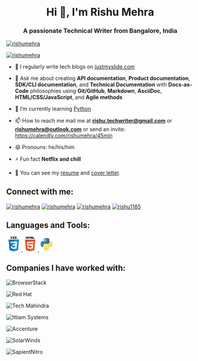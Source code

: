 <!--
**rishumehra/rishumehra** is a ✨ _special_ ✨ repository because its `README.md` (this file) appears on your GitHub profile.

Here are some ideas to get you started:

- 🔭 I’m currently working on ...
- 🌱 I’m currently learning ...
- 👯 I’m looking to collaborate on ...
- 🤔 I’m looking for help with ...
- 💬 Ask me about ...
- 📫 How to reach me: ...
- 😄 Pronouns: ...
- ⚡ Fun fact: ...
-->


<h1 align="center">Hi 👋, I'm Rishu Mehra</h1>
<h3 align="center">A passionate Technical Writer from Bangalore, India</h3>

<p align="left"> <a href="https://github.com/ryo-ma/github-profile-trophy"><img src="https://github-profile-trophy.vercel.app/?username=rishumehra" alt="rishumehra" /></a> </p>

<p align="left"> <a href="https://twitter.com/rishumehra" target="blank"><img src="https://img.shields.io/twitter/follow/rishumehra?logo=twitter&style=for-the-badge" alt="rishumehra" /></a> </p>

- 📝 I regularly write tech blogs on [justmyslide.com](http://justmyslide.com/)

- 💬 Ask me about creating **API documentation**, **Product documentation**, **SDK/CLI documentation**, and **Technical Documentation** with **Docs-as-Code** philosophies using **Git/GitHub**, **Markdown**, **AsciiDoc**, **HTML/CSS/JavaScript**, and **Agile methods**

- 🌱 I’m currently learning <a href="https://www.python.org" target="_blank" rel="noreferrer">Python</a>

- 📫 How to reach me mail me at **rishu.techwriter@gmail.com** or **rishumehra@outlook.com** or send an invite: https://calendly.com/rishumehra/45min

- 😄 Pronouns: he/his/him

- ⚡ Fun fact **Netflix and chill**

-  :page_facing_up: You can see my [resume](https://github.com/rishumehra/rishumehra/blob/main/Rishu-Tech-Writer-Resume.pdf) and [cover letter](https://github.com/rishumehra/rishumehra/blob/main/Cover-letter-Rishu.pdf). 

## Connect with me:
<p align="left">
<a href="https://twitter.com/rishumehra" target="blank"><img align="center" src="https://raw.githubusercontent.com/rahuldkjain/github-profile-readme-generator/master/src/images/icons/Social/twitter.svg" alt="rishumehra" height="30" width="40" /></a>
<a href="https://linkedin.com/in/rishumehra" target="blank"><img align="center" src="https://raw.githubusercontent.com/rahuldkjain/github-profile-readme-generator/master/src/images/icons/Social/linked-in-alt.svg" alt="rishumehra" height="30" width="40" /></a>
<a href="https://fb.com/rishumehra" target="blank"><img align="center" src="https://raw.githubusercontent.com/rahuldkjain/github-profile-readme-generator/master/src/images/icons/Social/facebook.svg" alt="rishumehra" height="30" width="40" /></a>
<a href="https://instagram.com/rishu1185" target="blank"><img align="center" src="https://raw.githubusercontent.com/rahuldkjain/github-profile-readme-generator/master/src/images/icons/Social/instagram.svg" alt="rishu1185" height="30" width="40" /></a>
</p>

## Languages and Tools:
<p align="left"> <a href="https://www.w3schools.com/css/" target="_blank" rel="noreferrer"> <img src="https://raw.githubusercontent.com/devicons/devicon/master/icons/css3/css3-original-wordmark.svg" alt="css3" width="40" height="40"/> </a> <a href="https://www.w3.org/html/" target="_blank" rel="noreferrer"> <img src="https://raw.githubusercontent.com/devicons/devicon/master/icons/html5/html5-original-wordmark.svg" alt="html5" width="40" height="40"/> </a> <a href="https://www.python.org" target="_blank" rel="noreferrer"> <img src="https://raw.githubusercontent.com/devicons/devicon/master/icons/python/python-original.svg" alt="python" width="40" height="40"/> </a> </p>

## Companies I have worked with:

![BrowserStack](https://github.com/rishumehra/rishumehra/assets/3268242/f3f11573-7de3-4a41-88ed-95f4029478ae)

![Red Hat](https://github.com/rishumehra/rishumehra/assets/3268242/68bdc195-e25c-4919-8bcb-ea285a8315cd)

![Tech Mahindra](https://github.com/rishumehra/rishumehra/assets/3268242/f3d810f8-7c95-4d3a-9dec-68396b107df5)

![Ittiam Systems](https://github.com/rishumehra/rishumehra/assets/3268242/840805c1-2afb-4b2e-bda3-26bb961155d1)

![Accenture](https://github.com/rishumehra/rishumehra/assets/3268242/55b8a6b0-ff89-466c-a8bd-28e1582e02ce)

![SolarWinds](https://github.com/rishumehra/rishumehra/assets/3268242/6d3687e3-9dd4-4c10-bdf3-5d94f4b797d7)

![SapientNitro](https://github.com/rishumehra/rishumehra/assets/3268242/f66fa38c-68ec-473d-bfaf-f6bee1b434df)
